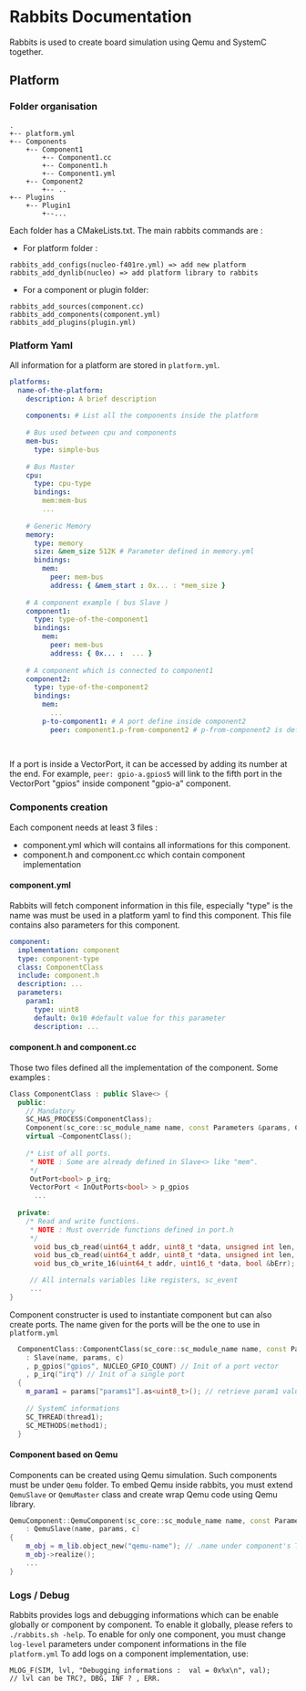 # Rabbits Documentation 

Rabbits is used to create board simulation using Qemu and SystemC together. 

## Platform 

### Folder organisation 

```
.
+-- platform.yml
+-- Components
    +-- Component1
        +-- Component1.cc
        +-- Component1.h
        +-- Component1.yml
    +-- Component2
        +-- ..
+-- Plugins
    +-- Plugin1
        +--...
```
Each folder has a CMakeLists.txt. The main rabbits commands are : 
- For platform folder : 
```
rabbits_add_configs(nucleo-f401re.yml) => add new platform
rabbits_add_dynlib(nucleo) => add platform library to rabbits

```

- For a component or plugin folder:
```
rabbits_add_sources(component.cc)
rabbits_add_components(component.yml)
rabbits_add_plugins(plugin.yml)
```

###  Platform Yaml 

All information for a platform are stored in `platform.yml`. 

```Yaml
platforms:
  name-of-the-platform:
    description: A brief description 
    
    components: # List all the components inside the platform
    
    # Bus used between cpu and components
    mem-bus: 
      type: simple-bus
    
    # Bus Master  
    cpu: 
      type: cpu-type
      bindings: 
        mem:mem-bus
        ...
        
    # Generic Memory
    memory:
      type: memory
      size: &mem_size 512K # Parameter defined in memory.yml
      bindings: 
        mem:
          peer: mem-bus
          address: { &mem_start : 0x... : *mem_size }
          
    # A component example ( bus Slave ) 
    component1:
      type: type-of-the-component1
      bindings: 
        mem:
          peer: mem-bus
          address: { 0x... :  ... } 
        
    # A component which is connected to component1 
    component2:
      type: type-of-the-component2
      bindings:
        mem: 
          ...
        p-to-component1: # A port define inside component2
          peer: component1.p-from-component2 # p-from-component2 is defined inside component1 
          
    
```

If a port is inside a VectorPort, it can be accessed by adding its number at the end. For example, `peer: gpio-a.gpios5` will link to the fifth port in the VectorPort "gpios" inside component "gpio-a" component.


### Components creation 

Each component needs at least 3 files : 
- component.yml which will contains all informations for this component.
- component.h and component.cc which contain component implementation

####  component.yml

Rabbits will fetch component information in this file, especially "type" is the name was must be used in a platform yaml to find this component. This file contains also parameters for this component. 


```Yaml
component:
  implementation: component
  type: component-type
  class: ComponentClass
  include: component.h 
  description: ...
  parameters:
    param1:
      type: uint8 
      default: 0x10 #default value for this parameter 
      description: ...
```

####  component.h and component.cc

Those two files defined all the implementation of the component. Some examples : 

``` C++
Class ComponentClass : public Slave<> { 
  public: 
    // Mandatory
    SC_HAS_PROCESS(ComponentClass);
    Component(sc_core::sc_module_name name, const Parameters &params, ConfigManager &c);
    virtual ~ComponentClass();
    
    /* List of all ports. 
     * NOTE : Some are already defined in Slave<> like "mem".
     */
     OutPort<bool> p_irq;
     VectorPort < InOutPorts<bool> > p_gpios
      ...
      
  private:
    /* Read and write functions.
     * NOTE : Must override functions defined in port.h
     */
      void bus_cb_read(uint64_t addr, uint8_t *data, unsigned int len, bool &bErr); // read for all len
      void bus_cb_read(uint64_t addr, uint8_t *data, unsigned int len, bool &bErr); // write for all len
      void bus_cb_write_16(uint64_t addr, uint16_t *data, bool &bErr); // Specific action for 16 bits write

     // All internals variables like registers, sc_event
     ...
}
```

Component constructer is used to instantiate component but can also create ports. The name given for the ports will be the one to use in `platform.yml`
``` C++
  ComponentClass::ComponentClass(sc_core::sc_module_name name, const Parameters &params, ConfigManager &c)
    : Slave(name, params, c)
    , p_gpios("gpios", NUCLEO_GPIO_COUNT) // Init of a port vector
    , p_irq("irq") // Init of a single port
  {
    m_param1 = params["params1"].as<uint8_t>(); // retrieve param1 value from Yaml
    
    // SystemC informations 
    SC_THREAD(thread1); 
    SC_METHODS(method1);
  }
```

#### Component based on Qemu

Components can be created using Qemu simulation. Such components must be under `Qemu` folder. To embed Qemu inside rabbits, you must extend `QemuSlave` or `QemuMaster` class and create wrap Qemu code using Qemu library. 

```C++
QemuComponent::QemuComponent(sc_core::sc_module_name name, const Parameters &params, ConfigManager &c)
	: QemuSlave(name, params, c)
{
	m_obj = m_lib.object_new("qemu-name"); // .name under component's TypeInfo 
	m_obj->realize();
	...
}

```

### Logs / Debug

Rabbits provides logs and debugging informations which can be enable globally or component by component. To enable it globally, please refers to `./rabbits.sh -help`. To enable for only one component, you must change `log-level` parameters under component informations in the file `platform.yml` 
To add logs on a component implementation, use: 
```
MLOG_F(SIM, lvl, "Debugging informations :  val = 0x%x\n", val);
// lvl can be TRC?, DBG, INF ? , ERR.  
```

